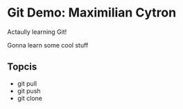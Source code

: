 # Git Demo: Maximilian Cytron

Actaully learning Git!

Gonna learn some cool stuff

## Topcis
- git pull
- git push
- git clone
